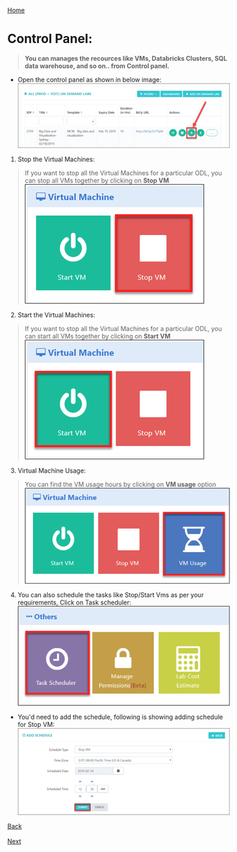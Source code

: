 [Home](./../README.md)

# Control Panel:

>**You can manages the recources like VMs, Databricks Clusters, SQL data warehouse, and so on.. from Control panel.**

* Open the control panel as shown in below image:
![](images/control1.png)
  
1. Stop the Virtual Machines: 
> If you want to stop all the Virtual Machines for a particular ODL, you can stop all VMs together by clicking on **Stop VM**
![](images/stopvm1.png)

2. Start the Virtual Machines: 
> If you want to stop all the Virtual Machines for a particular ODL, you can start all VMs together by clicking on **Start VM**
![](images/startvm.png)

3. Virtual Machine Usage:
> You can find the VM usage hours by clicking on **VM usage** option 
![](images/vmusage.png)

4. You can also schedule the tasks like Stop/Start Vms as per your requirements, Click on Task scheduler:
![](images/tasksch.png)
  
* You'd need to add the schedule, following is showing adding schedule for Stop VM:
![](images/taskadd.png)
 
[Back](./View_Users_Page_readme.md#view-users-page) &nbsp;&nbsp;&nbsp;&nbsp;&nbsp;&nbsp;&nbsp;&nbsp;&nbsp;&nbsp;&nbsp;&nbsp;&nbsp;&nbsp;&nbsp;&nbsp;&nbsp;&nbsp;&nbsp;&nbsp;&nbsp;&nbsp;&nbsp;&nbsp;&nbsp;&nbsp;&nbsp;&nbsp;&nbsp;&nbsp;&nbsp;&nbsp;&nbsp;&nbsp;&nbsp;&nbsp;&nbsp;&nbsp;&nbsp;&nbsp;&nbsp;&nbsp;&nbsp;&nbsp;&nbsp;&nbsp;&nbsp;&nbsp;&nbsp;&nbsp;&nbsp;&nbsp;&nbsp;&nbsp;&nbsp;&nbsp;&nbsp;&nbsp;&nbsp;&nbsp;&nbsp;&nbsp;&nbsp;&nbsp;&nbsp;&nbsp;&nbsp;&nbsp;&nbsp;&nbsp;&nbsp;&nbsp;&nbsp;&nbsp;&nbsp;&nbsp;&nbsp;&nbsp;&nbsp;&nbsp;&nbsp;&nbsp;&nbsp;&nbsp;&nbsp;&nbsp;&nbsp;&nbsp;&nbsp;&nbsp;&nbsp;&nbsp;&nbsp;&nbsp;&nbsp;&nbsp;&nbsp;&nbsp;&nbsp;&nbsp;&nbsp;&nbsp;&nbsp;&nbsp;&nbsp;&nbsp;&nbsp;&nbsp;&nbsp;&nbsp;&nbsp;&nbsp;&nbsp;&nbsp;&nbsp;&nbsp;&nbsp;&nbsp;&nbsp;&nbsp;&nbsp;&nbsp;&nbsp;&nbsp;&nbsp;&nbsp;&nbsp;[Next](./Support_Information_readme.md#support-information)











